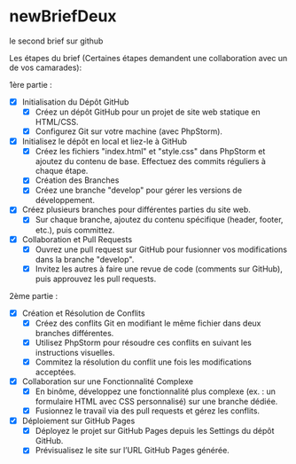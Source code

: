 # newBriefDeux
le second brief sur github

Les étapes du brief (Certaines étapes demandent une collaboration avec un de vos camarades):

1ère partie :

- [x] Initialisation du Dépôt GitHub
    - [x] Créez un dépôt GitHub pour un projet de site web statique en HTML/CSS.
    - [x] Configurez Git sur votre machine (avec PhpStorm).
- [x] Initialisez le dépôt en local et liez-le à GitHub
    - [x] Créez les fichiers "index.html" et "style.css" dans PhpStorm et ajoutez du contenu de base. Effectuez des commits réguliers à chaque étape.
    - [x] Création des Branches
    - [x] Créez une branche "develop" pour gérer les versions de développement.
- [x] Créez plusieurs branches pour différentes parties du site web.
    - [x] Sur chaque branche, ajoutez du contenu spécifique (header, footer, etc.), puis committez.
- [x] Collaboration et Pull Requests
    - [x] Ouvrez une pull request sur GitHub pour fusionner vos modifications dans la branche "develop".
    - [x] Invitez les autres à faire une revue de code (comments sur GitHub), puis approuvez les pull requests.

2ème partie :

- [x] Création et Résolution de Conflits
    - [x] Créez des conflits Git en modifiant le même fichier dans deux branches différentes.
    - [x] Utilisez PhpStorm pour résoudre ces conflits en suivant les instructions visuelles.
    - [x] Commitez la résolution du conflit une fois les modifications acceptées.
- [x] Collaboration sur une Fonctionnalité Complexe
    - [x] En binôme, développez une fonctionnalité plus complexe (ex. : un formulaire HTML avec CSS personnalisé) sur une branche dédiée.
    - [x] Fusionnez le travail via des pull requests et gérez les conflits.
- [x] Déploiement sur GitHub Pages
    - [x] Déployez le projet sur GitHub Pages depuis les Settings du dépôt GitHub.
    - [x] Prévisualisez le site sur l’URL GitHub Pages générée.

​

